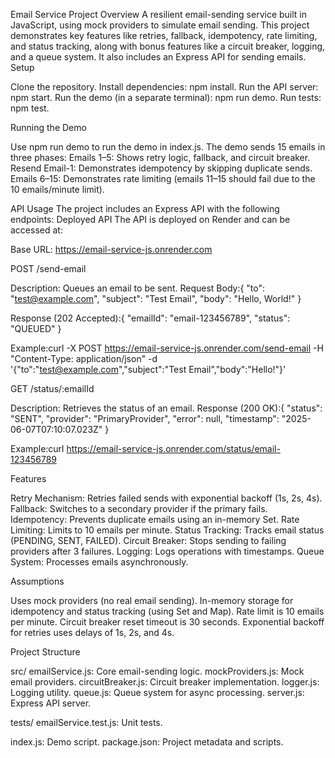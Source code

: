 Email Service Project
Overview
A resilient email-sending service built in JavaScript, using mock providers to simulate email sending. This project demonstrates key features like retries, fallback, idempotency, rate limiting, and status tracking, along with bonus features like a circuit breaker, logging, and a queue system. It also includes an Express API for sending emails.
Setup

Clone the repository.
Install dependencies: npm install.
Run the API server: npm start.
Run the demo (in a separate terminal): npm run demo.
Run tests: npm test.

Running the Demo

Use npm run demo to run the demo in index.js.
The demo sends 15 emails in three phases:
Emails 1–5: Shows retry logic, fallback, and circuit breaker.
Resend Email-1: Demonstrates idempotency by skipping duplicate sends.
Emails 6–15: Demonstrates rate limiting (emails 11–15 should fail due to the 10 emails/minute limit).



API Usage
The project includes an Express API with the following endpoints:
Deployed API
The API is deployed on Render and can be accessed at:

Base URL: https://email-service-js.onrender.com

POST /send-email

Description: Queues an email to be sent.
Request Body:{
  "to": "test@example.com",
  "subject": "Test Email",
  "body": "Hello, World!"
}


Response (202 Accepted):{
  "emailId": "email-123456789",
  "status": "QUEUED"
}


Example:curl -X POST https://email-service-js.onrender.com/send-email -H "Content-Type: application/json" -d '{"to":"test@example.com","subject":"Test Email","body":"Hello!"}'




GET /status/:emailId

Description: Retrieves the status of an email.
Response (200 OK):{
  "status": "SENT",
  "provider": "PrimaryProvider",
  "error": null,
  "timestamp": "2025-06-07T07:10:07.023Z"
}


Example:curl https://email-service-js.onrender.com/status/email-123456789





Features

Retry Mechanism: Retries failed sends with exponential backoff (1s, 2s, 4s).
Fallback: Switches to a secondary provider if the primary fails.
Idempotency: Prevents duplicate emails using an in-memory Set.
Rate Limiting: Limits to 10 emails per minute.
Status Tracking: Tracks email status (PENDING, SENT, FAILED).
Circuit Breaker: Stops sending to failing providers after 3 failures.
Logging: Logs operations with timestamps.
Queue System: Processes emails asynchronously.

Assumptions

Uses mock providers (no real email sending).
In-memory storage for idempotency and status tracking (using Set and Map).
Rate limit is 10 emails per minute.
Circuit breaker reset timeout is 30 seconds.
Exponential backoff for retries uses delays of 1s, 2s, and 4s.

Project Structure

src/
emailService.js: Core email-sending logic.
mockProviders.js: Mock email providers.
circuitBreaker.js: Circuit breaker implementation.
logger.js: Logging utility.
queue.js: Queue system for async processing.
server.js: Express API server.


tests/
emailService.test.js: Unit tests.


index.js: Demo script.
package.json: Project metadata and scripts.


